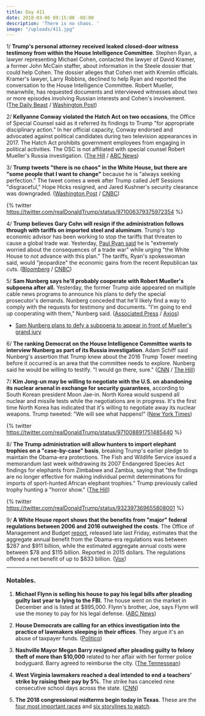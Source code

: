 ```yaml
---
title: Day 411
date: 2018-03-06 09:15:00 -08:00
description: 'There is no chaos. '
image: "/uploads/411.jpg"
---
```


1/ **Trump's personal attorney received leaked closed-door witness testimony from within the House Intelligence Committee**. Stephen Ryan, a lawyer representing Michael Cohen, contacted the lawyer of David Kramer, a former John McCain staffer, about information in the Steele dossier that could help Cohen. The dossier alleges that Cohen met with Kremlin officials. Kramer's lawyer, Larry Robbins, declined to help Ryan and reported the conversation to the House Intelligence Committee. Robert Mueller, meanwhile, has requested documents and interviewed witnesses about two or more episodes involving Russian interests and Cohen's involvement. ([The Daily Beast](https://www.thedailybeast.com/trump-lawyer-michael-cohen-received-inside-info-from-russia-probe) / [Washington Post](https://www.washingtonpost.com/politics/special-counsel-has-examined-episodes-involving-michael-cohen-trumps-longtime-lawyer/2018/03/06/4a2bd064-1b37-11e8-b2d9-08e748f892c0_story.html))

2/ **Kellyanne Conway violated the Hatch Act on two occasions**, the Office of Special Counsel said as it referred its findings to Trump "for appropriate disciplinary action." In her official capacity, Conway endorsed and advocated against political candidates during two television appearances in 2017. The Hatch Act prohibits government employees from engaging in political activities. The OSC is not affiliated with special counsel Robert Mueller's Russia investigation. ([The Hill](http://thehill.com/homenews/administration/376945-watchdog-kellyanne-conway-violated-hatch-act-twice-in-tv-appearances) / [ABC News](http://abcnews.go.com/Politics/kellyanne-conway-found-violated-hatch-act/story?id=53557326))

3/ **Trump tweets "there is no chaos" in the White House, but there are "some people that I want to change"** because he is "always seeking perfection." The tweet comes a week after Trump called Jeff Sessions "disgraceful," Hope Hicks resigned, and Jared Kushner's security clearance was downgraded. ([Washington Post](https://www.washingtonpost.com/news/post-politics/wp/2018/03/06/trump-claims-there-is-no-chaos-in-white-house-but-warns-of-future-firings/) / [CNBC](https://www.cnbc.com/2018/03/06/trump-there-are-people-in-the-white-house-that-i-want-to-change.html))

{% twitter https://twitter.com/realDonaldTrump/status/971006379375972354 %}

4/ **Trump believes Gary Cohn will resign if the administration follows through with tariffs on imported steel and aluminum**. Trump's top economic advisor has been working to stop the tariffs that threaten to cause a global trade war. Yesterday, [Paul Ryan said](https://www.nytimes.com/2018/03/05/us/politics/trump-tariffs-steel-aluminum-nafta.html) he is "extremely worried about the consequences of a trade war" while urging "the White House to not advance with this plan." The tariffs, Ryan's spokeswoman said, would "jeopardize" the economic gains from the recent Republican tax cuts. ([Bloomberg](https://www.bloomberg.com/news/articles/2018-03-06/trump-said-to-be-convinced-cohn-will-leave-if-tariffs-instituted) / [CNBC](https://www.cnbc.com/2018/03/06/trump-believes-gary-cohn-will-resign-if-tariffs-imposed-report.html))

5/ **Sam Nunberg says he'll probably cooperate with Robert Mueller's subpoena after all.** Yesterday, the former Trump aide appeared on multiple cable news programs to announce his plans to defy the special prosecutor's demands. Nunberg conceded that he'll likely find a way to comply with the requests for testimony and documents. "I'm going to end up cooperating with them," Nunberg said. ([Associated Press](https://apnews.com/d77276cfdf0a4f3b9c526363ddbeb7c4) / [Axios](https://www.axios.com/nunberg-now-says-hell-cooperate-with-investigators-1520300941-e164aac2-e662-4684-a8c2-8123e25e77ce.html))

* [Sam Nunberg plans to defy a subpoena to appear in front of Mueller's grand jury](https://whatthefuckjusthappenedtoday.com/2018/03/05/day-410/#2-sam-nunberg-plans-to-defy-a-subpoe)

6/ **The ranking Democrat on the House Intelligence Committee wants to interview Nunberg as part of its Russia investigation**. Adam Schiff said Nunberg's assertion that Trump knew about the 2016 Trump Tower meeting before it occurred is an area that the committee needs to explore. Nunberg said he would be willing to testify. "I would go there, sure." ([CNN](https://www.cnn.com/2018/03/05/politics/schiff-nunberg-house-russia-probe-trump/index.html) / [The Hill](http://thehill.com/blogs/blog-briefing-room/news/376876-nunberg-i-would-go-before-house-intel-committee))

7/ **Kim Jong-un may be willing to negotiate with the U.S. on abandoning its nuclear arsenal in exchange for security guarantees**, according to South Korean president Moon Jae-in. North Korea would suspend all nuclear and missile tests while the negotiations are in progress. It's the first time North Korea has indicated that it's willing to negotiate away its nuclear weapons. Trump tweeted: "We will see what happens!" ([New York Times](https://www.nytimes.com/2018/03/06/world/asia/north-korea-south-nuclear-weapons.html))

{% twitter https://twitter.com/realDonaldTrump/status/971008891751485440 %}

8/ **The Trump administration will allow hunters to import elephant trophies on a "case-by-case" basis**, breaking Trump's earlier pledge to maintain the Obama-era protections. The Fish and Wildlife Service issued a memorandum last week withdrawing its 2007 Endangered Species Act findings for elephants from Zimbabwe and Zambia, saying that "the findings are no longer effective for making individual permit determinations for imports of sport-hunted African elephant trophies." Trump previously called trophy hunting a "horror show." ([The Hill](http://thehill.com/policy/energy-environment/376839-trump-admin-to-consider-elephant-trophy-imports-on-case-by-case))

{% twitter https://twitter.com/realDonaldTrump/status/932397369655808001 %}

9/ **A White House report shows that the benefits from "major" federal regulations between 2006 and 2016 outweighed the costs**. The Office of Management and Budget [report](https://www.eenews.net/assets/2018/02/26/document_pm_01.pdf), released late last Friday, estimates that the aggregate annual benefit from the Obama-era regulations was between $287 and $911 billion, while the estimated aggregate annual costs were between $78 and $115 billion. Reported in 2015 dollars. The regulations offered a net benefit of up to $833 billion. ([Vox](https://www.vox.com/energy-and-environment/2018/3/6/17077330/trump-regulatory-agenda-omb))

---

### Notables.

1. **Michael Flynn is selling his house to pay his legal bills after pleading guilty last year to lying to the FBI.** The house went on the market in December and is listed at $895,000. Flynn's brother, Joe, says Flynn will use the money to pay for his legal defense. ([ABC News](http://abcnews.go.com/US/flynn-selling-house-pay-legal-bills-trump-probe/story?id=53545172))

2. **House Democrats are calling for an ethics investigation into the practice of lawmakers sleeping in their offices**. They argue it's an abuse of taxpayer funds. ([Politico](https://www.politico.com/story/2018/03/06/democrats-sleeping-capitol-crackdown-431969))

3. **Nashville Mayor Megan Barry resigned after pleading guilty to felony theft of more than $10,000** related to her affair with her former police bodyguard. Barry agreed to reimburse the city. ([The Tennessean](https://www.tennessean.com/story/news/2018/03/06/nashville-mayor-megan-barry-expected-resign-press-conference-tuesday-morning/398440002/))

4. **West Virginia lawmakers reached a deal intended to end a teachers' strike by raising their pay by 5%**. The strike has canceled nine consecutive school days across the state. ([CNN](https://www.cnn.com/2018/03/06/us/west-virginia-teachers-strike/index.html))

5. **The 2018 congressional midterms begin today in Texas**. These are the [four most important races](https://www.washingtonpost.com/news/the-fix/wp/2018/03/06/your-cheat-sheet-for-how-to-sound-smart-about-tuesdays-texas-primaries/) and [six storylines to watch](https://www.nbcnews.com/politics/first-read/it-s-primary-day-texas-here-are-six-storylines-watch-n853956).